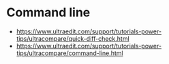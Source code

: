 # Command line
* https://www.ultraedit.com/support/tutorials-power-tips/ultracompare/quick-diff-check.html
* https://www.ultraedit.com/support/tutorials-power-tips/ultracompare/command-line.html